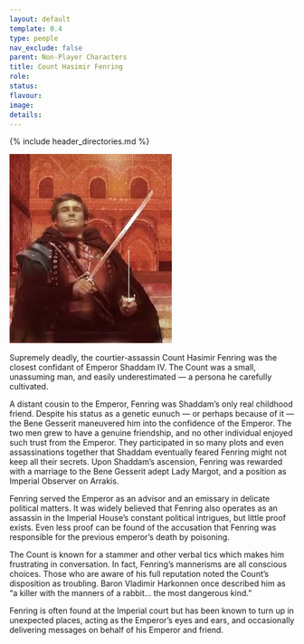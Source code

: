```yaml
---
layout: default
template: 0.4
type: people
nav_exclude: false
parent: Non-Player Characters
title: Count Hasimir Fenring
role: 
status: 
flavour: 
image: 
details:
---
```


{% include header_directories.md %}
  
![](../../imgs/Fenring.jpg)  
  
Supremely deadly, the courtier-assassin Count Hasimir
Fenring was the closest confidant of Emperor Shaddam
IV. The Count was a small, unassuming man, and easily
underestimated — a persona he carefully cultivated.  

A distant cousin to the Emperor, Fenring was Shaddam’s
only real childhood friend. Despite his status as a
genetic eunuch — or perhaps because of it — the Bene
Gesserit maneuvered him into the confidence of the
Emperor. The two men grew to have a genuine friendship, and no other individual enjoyed such trust from
the Emperor. They participated in so many plots and
even assassinations together that Shaddam eventually
feared Fenring might not keep all their secrets. Upon
Shaddam’s ascension, Fenring was rewarded with a marriage to the Bene Gesserit adept Lady Margot, and a
position as Imperial Observer on Arrakis.  

Fenring served the Emperor as an advisor and an emissary in delicate political matters. It was widely believed
that Fenring also operates as an assassin in the Imperial House’s constant political intrigues, but little proof
exists. Even less proof can be found of the accusation
that Fenring was responsible for the previous emperor’s
death by poisoning.  

The Count is known for a stammer and other verbal tics
which makes him frustrating in conversation. In fact,
Fenring’s mannerisms are all conscious choices. Those
who are aware of his full reputation noted the Count’s
disposition as troubling. Baron Vladimir Harkonnen once
described him as “a killer with the manners of a rabbit...
the most dangerous kind.”  

Fenring is often found at the Imperial court but has
been known to turn up in unexpected places, acting as
the Emperor’s eyes and ears, and occasionally delivering
messages on behalf of his Emperor and friend.

